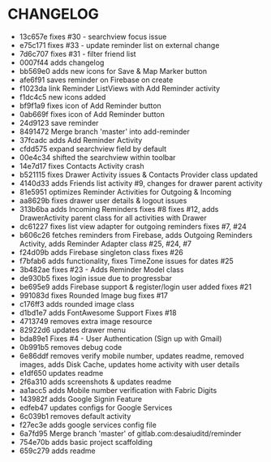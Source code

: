 CHANGELOG
=========

- 13c657e fixes #30 - searchview focus issue
- e75c171 fixes #33 - update reminder list on external change
- 7d6c707 fixes #31 - filter friend list
- 0007f44 adds changelog
- bb569e0 adds new icons for Save & Map Marker button
- afe6f91 saves reminder on Firebase on create
- f1023da link Reminder ListViews with Add Reminder activity
- f1dc4c5 new icons added
- bf9f1a9 fixes icon of Add Reminder button
- 0ab669f fixes icon of Add Reminder button
- 24d9123 save reminder
- 8491472 Merge branch 'master' into add-reminder
- 37fcadc adds Add Reminder Activity
- cfdd575 expand searchview field by default
- 00e4c34 shifted the searchview within toolbar
- 14e7d17 fixes Contacts Activity crash
- b521115 fixes Drawer Activity issues & Contacts Provider class updated
- 4140d33 adds Friends list activity #9, changes for drawer parent activity
- 81e5951 optimizes Reminder Activities for Outgoing & Incoming
- aa8629b fixes drawer user details & logout issues
- 313b6ba adds Incoming Reminders fixes #8 fixes #12, adds DrawerActivity parent class for all activities with Drawer
- dc61227 fixes list view adapter for outgoing reminders fixes #7, #24
- b606c26 fetches reminders from Firebase, adds Outgoing Reminders Activity, adds Reminder Adapter class #25, #24, #7
- f24d09b adds Firebase singleton class fixes #26
- f7bfab6 adds  functionality, fixes TimeZone issues for dates #25
- 3b482ae fixes #23 - Adds Reminder Model class
- de930b5 fixes login issue due to progressbar
- be695e9 adds Firebase support & register/login user added fixes #21
- 991083d fixes Rounded Image bug fixes #17
- c176ff3 adds rounded image class
- d1bd1e7 adds FontAwesome Support Fixes #18
- 4713749 removes extra image resource
- 82922d6 updates drawer menu
- bda89e1 Fixes #4 - User Authentication (Sign up with Gmail)
- 0b991b5 removes debug code
- 6e86ddf removes verify mobile number, updates readme, removed images, adds Disk Cache, updates home activity with user details
- e1df650 updates readme
- 2f6a310 adds screenshots & updates readme
- aa1acc5 adds Mobile number verification with Fabric Digits
- 143982f adds Google Signin Feature
- edfeb47 updates configs for Google Services
- 6c039b1 removes default activity
- f27ec3e adds google services config file
- 6a7fd95 Merge branch 'master' of gitlab.com:desaiuditd/reminder
- 754e70b adds basic project scaffolding
- 659c279 adds readme
